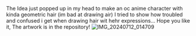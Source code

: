The Idea just popped up in my head to make an oc anime character with kinda geometric hair (im bad at drawing air)
I tried to show how troubled and confused i get when drawing hair wit hehr expressions... Hope you like it,
The artwork is in the repository!
![IMG_20240712_014709](https://github.com/user-attachments/assets/62743efa-7116-4a58-ab13-080252717027)
